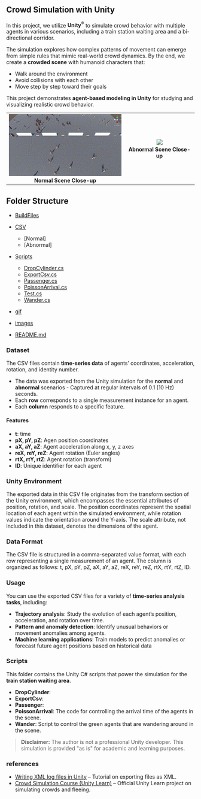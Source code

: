 ## Crowd Simulation with Unity
In this project, we utilize **Unity<sup>®</sup>** to simulate crowd behavior with multiple agents in various scenarios, including a train station waiting area and a bi-directional corridor. 

The simulation explores how complex patterns of movement can emerge from simple rules that mimic real-world crowd dynamics. By the end, we create a **crowded scene** with humanoid characters that:  
- Walk around the environment  
- Avoid collisions with each other  
- Move step by step toward their goals

This project demonstrates **agent-based modeling in Unity** for studying and visualizing realistic crowd behavior.

<table>
  <tr>
    <td align="center">
      <img src="gif/NormalSceneCloseUp.gif" width="320"><br>
      <b>Normal Scene Close-up</b>
    </td>
    <td align="center">
      <img src="gif/AbnormalSceneCloseUp.gif" width="320"><br>
      <b>Abnormal Scene Close-up</b>
    </td>
  </tr>
</table>  



## Folder Structure
 * [BuildFiles](./BuildFiles)
 * [CSV](./CSV)
   * [Normal]
   * [Abnormal]
 * [Scripts](./Scripts)
   * [DropCylinder.cs](./Scripts/DropCylinder.cs)
   * [ExportCsv.cs](./Scripts/ExportCsv.cs)
   * [Passenger.cs](./Scripts/Passenger.cs)
   * [PoissonArrival.cs](./Scripts/PoissonArrival.cs)
   * [Test.cs](./Scripts/Test.cs)
   * [Wander.cs](./Scripts/Wander.cs)
 
 * [gif](./gif)
 * [images](./images)
 * [README.md](./)

### Dataset
The CSV files contain **time-series data** of agents’ coordinates, acceleration, rotation, and
identity number. 
- The data was exported from the Unity simulation for the **normal** and **abnormal** scenarios - Captured at regular intervals of 0.1 (10 Hz) seconds.
- Each **row** corresponds to a single measurement instance for an agent.
- Each **column** responds to a specific feature.

#### Features
* **t**: time  
*	**pX, pY, pZ**: Agen position coordinates
*	**aX, aY, aZ**: Agent acceleration along x, y, z axes 
*	**reX, reY, reZ**: Agent rotation (Euler angles)
*	**rtX, rtY, rtZ**: Agent rotation (transform)   
*	**ID**: Unique identifier for each agent

### Unity Environment
The exported data in this CSV file originates from the transform section of the Unity environment, which encompasses the essential attributes of position, rotation, and scale. The position coordinates represent the spatial location of each agent within the simulated environment, while rotation values indicate the orientation around the Y-axis. The scale attribute, not included in this dataset, denotes the dimensions of the agent. 

### Data Format
The CSV file is structured in a comma-separated value format, with each row representing a single measurement of an agent. The column is organized as follows: t, pX, pY, pZ, aX, aY, aZ, reX, reY, reZ, rtX, rtY, rtZ, ID. 

### Usage
You can use the exported CSV files for a variety of **time-series analysis tasks**, including:
- **Trajectory analysis**: Study the evolution of each agent’s position, acceleration, and rotation over time.  
- **Pattern and anomaly detection**: Identify unusual behaviors or movement anomalies among agents.  
- **Machine learning applications**: Train models to predict anomalies or forecast future agent positions based on historical data

### Scripts
This folder contains the Unity C# scripts that power the simulation for the **train station waiting area**.
* **DropCylinder**:  
*	**ExportCsv**: 
*	**Passenger**:  
*	**PoissonArrival**: The code for controlling the arrival time of the agents in the scene.
*	**Wander**: Script to control the green agents that are wandering around in the scene. 

>  **Disclaimer:** The author is not a professional Unity developer. This simulation is provided "as is" for academic and learning purposes.  

### references
- [Writing XML log files in Unity](https://xeophin.net/en/blog/2010/05/12/writing-xml-log-files-unity-3d-using-c) – Tutorial on exporting files as XML.  
- [Crowd Simulation Course (Unity Learn)](https://learn.unity.com/project/crowd-simulation) – Official Unity Learn project on simulating crowds and fleeing.  
